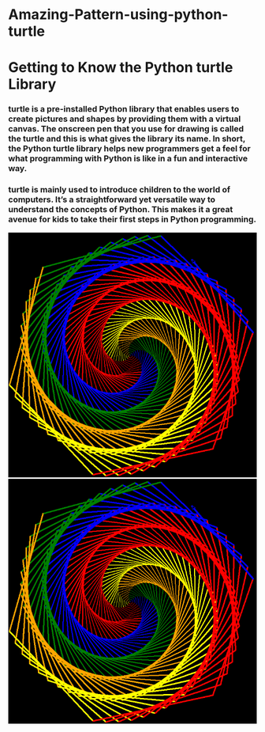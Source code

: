 # Amazing-Pattern-using-python-turtle

# Getting to Know the Python turtle Library
### turtle is a pre-installed Python library that enables users to create pictures and shapes by providing them with a virtual canvas. The onscreen pen that you use for drawing is called the turtle and this is what gives the library its name. In short, the Python turtle library helps new programmers get a feel for what programming with Python is like in a fun and interactive way.

### turtle is mainly used to introduce children to the world of computers. It’s a straightforward yet versatile way to understand the concepts of Python. This makes it a great avenue for kids to take their first steps in Python programming. 


![Screenshot](Turtle_pattern_Outpt.png)
![Screenshot](Turtle_pattern_Outpt.png)
